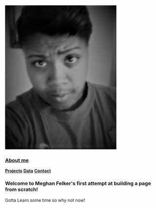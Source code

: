 ![Meghan](https://raw.githubusercontent.com/Gr8eye/Gr8eye.github.io/master/10626627_845469108797566_1699698768033840917_n%20(2).jpg)
### **[About me](about.md)**
**[Projects](portfolio.md)**
**[Data](datasets.md)**
**[Contact](creator.md)**
### Welcome to Meghan Felker's first attempt at building a page from scratch!
Gotta Learn some time so why not now!
